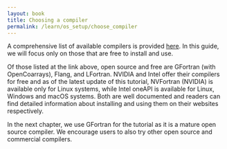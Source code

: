 ```yaml
---
layout: book
title: Choosing a compiler
permalink: /learn/os_setup/choose_compiler
---
```


A comprehensive list of available compilers is provided [here]({{site.baseurl}}/compilers). In this guide, we will focus only on those that are free to install and use.

Of those listed at the link above, open source and free are GFortran (with OpenCoarrays), Flang, and LFortran. NVIDIA and Intel offer their compilers for free and as of the latest update of this tutorial, NVFortran (NVIDIA) is available only for Linux systems, while Intel oneAPI is available for Linux, Windows and macOS systems. Both are well documented and readers can find detailed information about installing and using them on their websites respectively. 

In the next chapter, we use GFortran for the tutorial as it is a mature open source compiler. We encourage users to also try other open source and commercial compilers.
